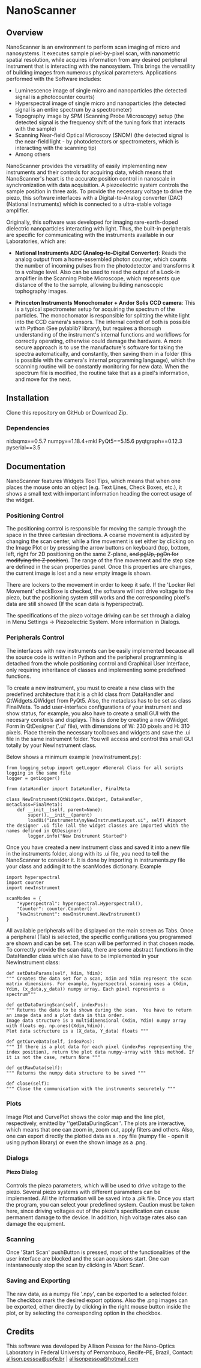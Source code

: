 # NanoScanner

## Overview

NanoScanner is an environment to perform scan imaging of micro and nanosystems. It executes sample pixel-by-pixel scan, with nanometric spatial resolution, while acquires information from any desired peripheral instrument that is interacting with the nanosystem. This brings the versatility of building images from numerous physical parameters. Applications performed with the Software includes:
* Luminescence image of single micro and nanoparticles (the detected signal is a photocounter counts)
* Hyperspectral image of single micro and nanoparticles (the detected signal is an entire spectrum by a spectrometer)
* Topography image by SPM (Scanning Probe Microscopy) setup (the detected signal is the frequency shift of the tuning fork that interacts with the sample)
* Scanning Near-field Optical Microscoy (SNOM) (the detected signal is the near-field light - by photodetectors or spectrometers, which is interacting with the scanning tip)
* Among others

NanoScanner provides the versatility of easily implementing new instruments and their controls for acquiring data, which means that NanoScanner's heart is the accurate position control in nanoscale in synchronization with data acquisition. A piezoelectric system controls the sample position in three axis. To provide the necessary voltage to drive the piezo, this software interfaces with a Digital-to-Analog converter (DAC) (National Instruments) which is connected to a ultra-stable voltage amplifier.

Originally, this software was developed for imaging rare-earth-doped dielectric nanoparticles interacting with light. Thus, the built-in peripherals are specific for communicating with the instruments available in our Laboratories, which are:

* **National Instruments ADC (Analog-to-Digital Converter)**: Reads the analog output from a home-assembled photon counter, which counts the number of incoming pulses from the photodetector and transforms it to a voltage level. Also can be used to read the output of a Lock-in amplifier in the Scanning Probe Microscope, which represents que distance of the to the sample, allowing builiding nanoscopic tophography images.

* **Princeton Instruments Monochomator + Andor Solis CCD camera**: This is a typical spectrometer setup for acquiring the spectrum of the particles. The monochomator is responsible for splitting the white light into the CCD camera's sensors. The internal control of both is possible with Python (See pylablib? library), but requires a thorough understanding of the instrument's internal functions and workflows for correctly operating, otherwise could damage the hardware. A more secure approach is to use the manufacture's software for taking the spectra automatically, and constantly, then saving them in a folder (this is possible with the camera's internal programming language), which the scanning routine will be constantly monitoring for new data. When the spectrum file is modified, the routine take that as a pixel's information, and move for the next.

## Installation

Clone this repository on GitHub or Download Zip.

### Dependencies

nidaqmx==0.5.7
numpy==1.18.4+mkl
PyQt5==5.15.6
pyqtgraph==0.12.3
pyserial==3.5

## Documentation

NanoScanner features Widgets Tool Tips, which means that when one places the mouse onto an object (e.g. Text Lines, Check Boxes, etc.), it shows a small text with important information heading the correct usage of the widget.

### Positioning Control

The positioning control is responsible for moving the sample through the space in the three cartesian directions. A coarse movement is adjusted by changing the scan center, while a fine movement is set either by clicking on the Image Plot or by pressing the arrow buttons on keyboard (top, bottom, left, right for 2D positioning on the same Z-plane, ~~and pgUp, pgDn for modifying the Z position~~). The range of the fine movement and the step size are defined in the scan properties panel. Once this properties are changes, the current image is lost and a new empty image is shown. 

There are lockers to the movement in order to keep it safe. If the 'Locker Rel Movement' checkBoxe is checked, the software will not drive voltage to the piezo, but the positioning system still works and the corresponding pixel's data are still showed (If the scan data is hyperspectral).

The specifications of the piezo voltage driving can be set through a dialog in Menu Settings -> Piezoelectric System. More information in Dialogs.

### Peripherals Control

The interfaces with new instruments can be easily implemented because all the source code is written in Python and the peripheral programming is detached from the whole positioning control and Graphical User Interface, only requiring inheritance of classes and implementing some predefined functions. 

To create a new instrument, you must to create a new class with the predefined architecture that it is a child class from DataHandler and QtWidgets.QWidget from PyQt5. Also, the metaclass has to be set as class FinalMeta. To add user-interface configurations of your instrument and show status, for example, you also have to create a small GUI with the necesary constrols and displays. This is done by creating a new QWidget Form in QtDesigner ('.ui' file), with dimensions of W: 230 pixels and H: 310 pixels. Place therein the necessary toolboxes and widgets and save the .ui file in the same instrument folder. You will access and control this small GUI totally by your NewInstrument class. 

Below shows a minimum example (newInstrument.py):

    from logging_setup import getLogger #General Class for all scripts logging in the same file
    logger = getLogger()

    from dataHandler import DataHandler, FinalMeta

    class NewInstrument(QtWidgets.QWidget, DataHandler, metaclass=FinalMeta):
        def __init__(self, parent=None):
            super().__init__(parent)
            loadUi("instruments\myNewInstrumetLayout.ui", self) #import the designer .ui file (all the widget classes are imported whith the names defined in QtDesigner)
            logger.info("New Instrument Started")


Once you have created a new instrument class and saved it into a new file in the instruments folder, along with its .ui file, you need to tell the NanoScanner to consider it. It is done by importing in instruments.py file your class and adding it to the scanModes dictionary. Example

    import hyperspectral
    import counter
    import newInstrument

    scanModes = {
        "Hyperspectral": hyperspectral.Hyperspectral(),
        "Counter": counter.Counter()
        "NewInstrument": newInstrument.NewInstrument()
    }

All available peripherals will be displayed on the main screen as Tabs. Once a peripheral (Tab) is selected, the specific configurations you programmed are shown and can be set. The scan will be performed in that chosen mode. To correctly provide the scan data, there are some abstract functions in the DataHandler class which also have to be implemented in your NewInstrument class:

    def setDataParams(self, Xdim, Ydim):
    """ Creates the data set for a scan, Xdim and Ydim represent the scan matrix dimensions. For example, hyperspectral scanning uses a (Xdim, Ydim, (x_data,y_data)) numpy array. Each pixel represents a spectrum"""
    
    def getDataDuringScan(self, indexPos):
    """ Returns the data to be shown during the scan.  You have to return an image data and a plot data in this order. 
    Image data structure is a multidimensional (Xdim, Ydim) numpy array with floats eg. np.ones((Xdim,Ydim)). 
    Plot data sctructure is a (X_data, Y_data) floats """
    
    def getCurveData(self, indexPos):
    """ If there is a plot data for each pixel (indexPos representing the index position), return the plot data numpy-array with this method. If it is not the case, return None """
    
    def getRawData(self):
    """ Returns the numpy data structure to be saved """
    
    def close(self):
    """ Close the communication with the instruments securetely """
    
### Plots
Image Plot and CurvePlot shows the color map and the line plot, respectively, emitted by ''getDataDuringScan''.
The plots are interactive, which means that one can zoom in, zoom out, apply filters and others. Also, one can export directly the plotted data as a .npy file (numpy file - open it using python library) or even the shown image as a .png.

### Dialogs
#### Piezo Dialog
Controls the piezo parameters, which will be used to drive voltage to the piezo. Several piezo systems with different parameters can be implemented. All the information will be saved into a .plk file. Once you start the program, you can select your predefined system. Caution must be taken here, since driving voltages out of the piezo's specification can cause permanent damage to the device. In addition, high voltage rates also can damage the equipment.

### Scanning
Once 'Start Scan' pushButton is pressed, most of the functionalities of the user interface are blocked and the scan acquisions start. One can intantaneously stop the scan by clicking in 'Abort Scan'.

### Saving and Exporting
The raw data, as a numpy file '.npy', can be exported to a selected folder. The checkbox mark the desired export options. Also the .png images can be exported, either directly by clicking in the right mouse button inside the plot, or by selecting the corresponding option in the checkbox.

## Credits
This software was developed by Allison Pessoa for the Nano-Optics Laboratory in Federal University of Pernambuco, Recife-PE, Brazil,
Contact: allison.pessoa@upfe.br | allisonpessoa@hotmail.com
